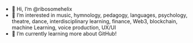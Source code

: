 - 👋 Hi, I’m @ribosomehelix
- 👀 I’m interested in music, hymnology, pedagogy, languages, psychology, theatre, dance, interdisciplinary learning, finance, Web3, blockchain, machine Learning, voice production, UX/UI 
- 🌱 I’m currently learning more about GitHub!
